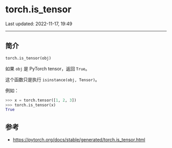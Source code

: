 # torch.is_tensor

Last updated: 2022-11-17, 19:49
****

## 简介

```python
torch.is_tensor(obj)
```

如果 `obj` 是 PyTorch tensor，返回 `True`。

这个函数只是执行 `isinstance(obj, Tensor)`。

例如：

```python
>>> x = torch.tensor([1, 2, 3])
>>> torch.is_tensor(x)
True
```

## 参考

- https://pytorch.org/docs/stable/generated/torch.is_tensor.html
